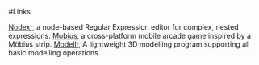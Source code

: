 #Links

[Nodexr](https://jcparkyn.github.io/nodexr), a node-based Regular Expression editor for complex, nested expressions.
[Mobius](https://play.google.com/store/apps/details?id=com.Jamosium.Mobius), a cross-platform mobile arcade game inspired by a Möbius strip.
[Modellr](https://jcparkyn.github.io/Modellr), A lightweight 3D modelling program supporting all basic modelling operations.
